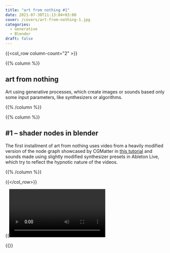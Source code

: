 ```yaml
---
title: "art from nothing #1"
date: 2021-07-30T11:13:04+03:00
cover: /covers/art-from-nothing-1.jpg
categories:
  - Generative
  - Blender
draft: false
---
```



{{<col_row column-count="2" >}}

{{% column %}}

## art from nothing
Art using generative processes, which create images or sounds based only some input parameters, like synthesizers or algorithms.

{{% /column %}}


{{% column %}}

## #1 – shader nodes in blender
The first installment of art from nothing uses video from a heavily modified version of the node graph showcased by CGMatter in [this tutorial](https://www.youtube.com/watch?v=OG9olLlKB8Q) and sounds made using slightly modified synthesizer presets in Ableton Live, which try to reflect the hypnotic nature of the videos.

{{% /column %}}


{{</col_row>}}

{{<video src="afn-1-1.mp4">}}
{{<video src="afn-1-2.mp4">}}
{{<video src="afn-1-3.mp4">}}
{{<video src="afn-1-4.mp4">}}

{{<download file="afn-1.blend.zip" text="Download .blend file">}}